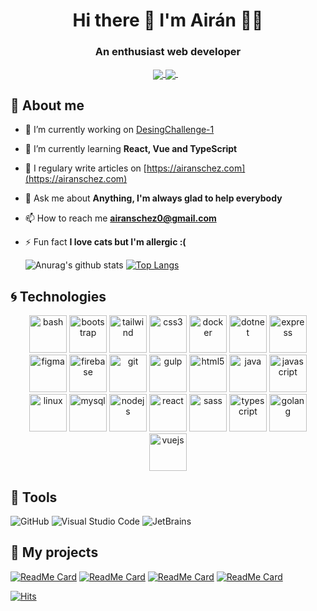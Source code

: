 
<h1 align='center'>
  Hi there 👋 I'm Airán 👨‍💻
</h1>
<h3 align="center">An enthusiast web developer</h3>


<p align='center'>
  <a href="https://twitter.com/AiranDev">
   <img align="center" src="https://img.shields.io/badge/twitter-%231DA1F2.svg?&style=for-the-badge&logo=twitter&logoColor=white" />
  </a>
  <a href="https://www.linkedin.com/in/air%C3%A1n-s%C3%A1nchez-brito-415910145/">
    <img align="center" src="https://img.shields.io/badge/linkedin-%230077B5.svg?&style=for-the-badge&logo=linkedin&logoColor=white" />
  </a>&nbsp;&nbsp;
  
</p>

## 🙂 About me

- 🔭 I’m currently working on [DesingChallenge-1]([https://github.com/AiranSchez/Pokedex-React](https://github.com/AiranSchez/DesignChallenge-1))

- 🌱 I’m currently learning **React, Vue and TypeScript**

- 📝 I regulary write articles on [https://airanschez.com](https://airanschez.com)

- 💬 Ask me about **Anything, I'm always glad to help everybody**

- 📫 How to reach me **airanschez0@gmail.com**

- ⚡ Fun fact **I love cats but I'm allergic :(**

  ![Anurag's github stats](https://github-readme-stats.vercel.app/api?username=AiranSchez&show_icons=true&theme=tokyonight)
  [![Top Langs](https://github-readme-stats.vercel.app/api/top-langs/?username=AiranSchez&layout=compact&theme=tokyonight)](https://github.com/AiranSchez/github-readme-stats)





## 🌀 Technologies

<p align="center">
  <img src="https://www.vectorlogo.zone/logos/gnu_bash/gnu_bash-icon.svg" alt="bash" width="60" height="60"/> 
  <img src="https://www.vectorlogo.zone/logos/getbootstrap/getbootstrap-icon.svg" alt="bootstrap" width="60" height="60"/> 
  <img src="https://www.vectorlogo.zone/logos/tailwindcss/tailwindcss-icon.svg" alt="tailwind" width="60" height="60"/> 
  <img src="https://www.vectorlogo.zone/logos/netlifyapp_watercss/netlifyapp_watercss-official.svg" alt="css3" width="60" height="60"/> 
  <img src="https://www.vectorlogo.zone/logos/docker/docker-official.svg" alt="docker" width="60" height="60"/> 
  <img src="https://www.vectorlogo.zone/logos/dotnet/dotnet-vertical.svg" alt="dotnet" width="60" height="60"/> 
  <img src="https://www.vectorlogo.zone/logos/expressjs/expressjs-icon.svg" alt="express" width="60" height="60"/> 
  <img src="https://www.vectorlogo.zone/logos/figma/figma-icon.svg" alt="figma" width="60" height="60"/> 
  <img src="https://www.vectorlogo.zone/logos/firebase/firebase-icon.svg" alt="firebase" width="60" height="60"/> 
  <img src="https://www.vectorlogo.zone/logos/git-scm/git-scm-icon.svg" alt="git" width="60" height="60"/> 
  <img src="https://www.vectorlogo.zone/logos/gulpjs/gulpjs-ar21.svg" alt="gulp" width="60" height="60"/> 
  <img src="https://www.vectorlogo.zone/logos/w3_html5/w3_html5-icon.svg" alt="html5" width="60" height="60"/> 
  <img src="https://www.vectorlogo.zone/logos/java/java-icon.svg" alt="java" width="60" height="60"/> 
  <img src="https://www.vectorlogo.zone/logos/javascript/javascript-icon.svg" alt="javascript" width="60" height="60"/> 
  <img src="https://www.vectorlogo.zone/logos/linux/linux-icon.svg" alt="linux" width="60" height="60"/> 
  <img src="https://www.vectorlogo.zone/logos/mysql/mysql-icon.svg" alt="mysql" width="60" height="60"/> 
  <img src="https://www.vectorlogo.zone/logos/nodejs/nodejs-icon.svg" alt="nodejs" width="60" height="60"/> 
  <img src="https://www.vectorlogo.zone/logos/reactjs/reactjs-icon.svg" alt="react" width="60" height="60"/> 
  <img src="https://www.vectorlogo.zone/logos/sass-lang/sass-lang-icon.svg" alt="sass" width="60" height="60"/>
  <img src="https://www.vectorlogo.zone/logos/typescriptlang/typescriptlang-icon.svg" alt="typescript" width="60" height="60"/>
  <img src="https://www.vectorlogo.zone/logos/golang/golang-icon.svg" alt="golang" width="60" height="60"/>
  <img src="https://www.vectorlogo.zone/logos/vuejs/vuejs-icon.svg" alt="vuejs" width="60" height="60"/>
</p>



## 🔧 Tools
![GitHub](https://www.vectorlogo.zone/logos/github/github-icon.svg)
![Visual Studio Code](https://www.vectorlogo.zone/logos/visualstudio_code/visualstudio_code-icon.svg)
![JetBrains](https://www.vectorlogo.zone/logos/jetbrains/jetbrains-icon.svg)



## 🚀 My projects

[![ReadMe Card](https://github-readme-stats.vercel.app/api/pin/?username=AiranSchez&repo=ControlHorarios-Frontend)](https://github.com/AiranSchez/ControlHorarios-Frontend)
[![ReadMe Card](https://github-readme-stats.vercel.app/api/pin/?username=AiranSchez&repo=ControlHorarios-Backend)](https://github.com/AiranSchez/ControlHorarios-Backend)
[![ReadMe Card](https://github-readme-stats.vercel.app/api/pin/?username=AiranSchez&repo=Pokedex-React)](https://github.com/AiranSchez/Pokedex-React)
[![ReadMe Card](https://github-readme-stats.vercel.app/api/pin/?username=AiranSchez&repo=Public-Transport-Race)](https://github.com/AiranSchez/Public-Transport-Race)


[![Hits](https://hits.seeyoufarm.com/api/count/incr/badge.svg?url=https%3A%2F%2Fgithub.com%2FAiranSchez)](https://hits.seeyoufarm.com)
